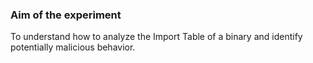 ### Aim of the experiment
To understand how to analyze the Import Table of a binary and identify potentially malicious behavior.

